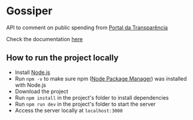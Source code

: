# Gossiper
API to comment on public spending from [Portal da Transparência](http://www.portaltransparencia.gov.br/despesas/favorecido?ordenarPor=valor&direcao=desc)

Check the documentation [here](https://documenter.getpostman.com/view/2558796/RzfmGSoh)

## How to run the project locally
- Install [Node.js](https://nodejs.org/)
- Run `npm -v` to make sure npm ([Node Package Manager](https://www.npmjs.com/)) was installed with Node.js
- Download the project
- Run `npm install` in the project's folder to install dependencies
- Run `npm run dev` in the project's folder to start the server
- Access the server locally at `localhost:3000`
